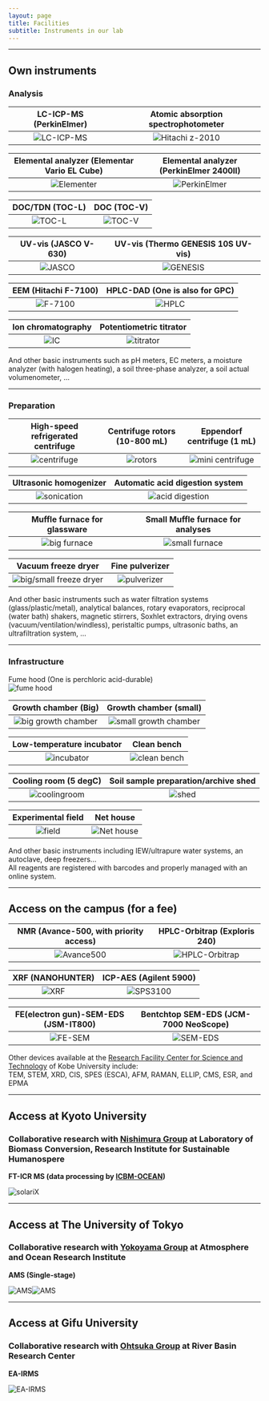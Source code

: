 ```yaml
---
layout: page
title: Facilities
subtitle: Instruments in our lab 
---
```

***
## Own instruments
### Analysis

LC-ICP-MS (PerkinElmer)             |  Atomic absorption spectrophotometer
:-------------------------:|:-------------------------:
![LC-ICP-MS](/assets/img/DSCF9979.jpg)  |  ![Hitachi z-2010](/assets/img/DSCF0031.jpg)


Elemental analyzer (Elementar Vario EL Cube)        |  Elemental analyzer (PerkinElmer 2400II)
:-------------------------:|:-------------------------:
![Elementer](/assets/img/DSCF0028.jpg)  |  ![PerkinElmer](/assets/img/DSCF9977.jpg)


DOC/TDN (TOC-L)             |  DOC (TOC-V)
:-------------------------:|:-------------------------:
![TOC-L](/assets/img/DSCF9964.jpg)  |  ![TOC-V](/assets/img/DSCF9965.jpg)

UV-vis (JASCO V-630)            |  UV-vis (Thermo GENESIS 10S UV-vis) 
:-------------------------:|:-------------------------:
![JASCO](/assets/img/DSCF9947.jpg)  |  ![GENESIS](/assets/img/DSCF9948.jpg) | 


 EEM (Hitachi F-7100)         | HPLC-DAD (One is also for GPC) 
:-------------------------:|:-------------------------:
 ![F-7100](/assets/img/DSCF0009.jpg)  |  ![HPLC](/assets/img/IMG20240208155034.jpg)

Ion chromatography            | Potentiometric titrator
:-------------------------:|:-------------------------:
![IC](/assets/img/DSCF9962.jpg)  |  ![titrator](/assets/img/DSCF9967.jpg)

And other basic instruments such as pH meters, EC meters, a moisture analyzer (with halogen heating), a soil three-phase analyzer, a soil actual volumenometer, ...

***
### Preparation

High-speed refrigerated centrifuge         |  Centrifuge rotors (10-800 mL)  |  Eppendorf centrifuge (1 mL)
:-------------------------:|:-------------------------:|:-------------------------:
![centrifuge](/assets/img/DSCF9957.jpg)    |  ![rotors](/assets/img/DSCF9958.jpg)  | ![mini centrifuge](/assets/img/DSCF9983.jpg)

 Ultrasonic homogenizer           | Automatic acid digestion system
:-------------------------:|:-------------------------:
![sonication](/assets/img/DSCF0006.jpg)  |  ![acid digestion](/assets/img/DSCF9972.jpg)

Muffle furnace for glassware            | Small Muffle furnace for analyses
:-------------------------:|:-------------------------:
![big furnace](/assets/img/DSCF0026.jpg)  |  ![small furnace](/assets/img/DSCF9950.jpg)

Vacuum freeze dryer            | Fine pulverizer
:-------------------------:|:-------------------------:
![big/small freeze dryer](/assets/img/IMG20240208155212.jpg)  |  ![pulverizer](/assets/img/DSCF9941.jpg)

And other basic instruments such as water filtration systems (glass/plastic/metal), analytical balances, rotary evaporators, reciprocal (water bath) shakers, magnetic stirrers, Soxhlet extractors, drying ovens (vacuum/ventilation/windless), peristaltic pumps, ultrasonic baths, an ultrafiltration system, ...

***
### Infrastructure

Fume hood (One is perchloric acid-durable)  
![fume hood](/assets/img/IMG20240208160833.jpg)

Growth chamber (Big)            | Growth chamber (small)
:-------------------------:|:-------------------------:
![big growth chamber](/assets/img/DSCF9971.jpg)  |  ![small growth chamber](/assets/img/DSCF9973.jpg)

Low-temperature incubator            | Clean bench
:-------------------------:|:-------------------------:
![incubator](/assets/img/DSCF9960.jpg)  |  ![clean bench](/assets/img/DSCF9959.jpg)

Cooling room (5 degC)            | Soil sample preparation/archive shed
:-------------------------:|:-------------------------:
![coolingroom](/assets/img/DSCF9990.jpg)  |  ![shed](/assets/img/DSCF9939.jpg)

Experimental field            | Net house
:-------------------------:|:-------------------------:
![field](/assets/img/DSCF9984.jpg)  |  ![Net house](/assets/img/DSCF9943.jpg)

And other basic instruments including IEW/ultrapure water systems, an autoclave, deep freezers...  
All reagents are registered with barcodes and properly managed with an online system.

***
## Access on the campus (for a fee)

NMR (Avance-500, with priority access)           |  HPLC-Orbitrap (Exploris 240)
:-------------------------:|:-------------------------:
![Avance500](/assets/img/nmr.jpg)  |  ![HPLC-Orbitrap](/assets/img/Exploris.jpg)

XRF (NANOHUNTER)          | ICP-AES (Agilent 5900)
:-------------------------:|:-------------------------:
![XRF](/assets/img/xrf.jpg)  |  ![SPS3100](/assets/img/IMG20241107114115.jpg)

FE(electron gun)-SEM-EDS (JSM-IT800)           | Bentchtop SEM-EDS (JCM-7000 NeoScope)
:-------------------------:|:-------------------------:
![FE-SEM](/assets/img/fesem.jpg)  |  ![SEM-EDS](/assets/img/IMG20240711162951.jpg)

Other devices available at the [Research Facility Center for Science and Technology](http://www.csrea.kobe-u.ac.jp/kiki_service.html) of Kobe University include:  
TEM, STEM, XRD, CIS, SPES (ESCA), AFM, RAMAN, ELLIP, CMS, ESR, and EPMA

***
## Access at Kyoto University
### Collaborative research with [Nishimura Group](https://www.rish.kyoto-u.ac.jp/lbc/?lang=en) at Laboratory of Biomass Conversion, Research Institute for Sustainable Humanospere

**FT-ICR MS (data processing by [ICBM-OCEAN](https://uol.de/en/icbm/marine-geochemistry/research/icbm-ocean))**

![solariX](/assets/img/IMG_20210330_173039.jpg)

***
## Access at The University of Tokyo
### Collaborative research with [Yokoyama Group](https://gpes.c.u-tokyo.ac.jp/faculty-staff/materials-systems-and-dynamics/yokoyamayusuke.html) at Atmosphere and Ocean Research Institute

**AMS (Single-stage)**

![AMS](/assets/img/IMG20221101143457.jpg)![AMS](/assets/img/IMG20221031101406.jpg)

***
## Access at Gifu University
### Collaborative research with [Ohtsuka Group](https://www.green.gifu-u.ac.jp/~ohtsuka_lab/top.html) at River Basin Research Center

**EA-IRMS**

![EA-IRMS](/assets/img/1639377833528.jpg)

